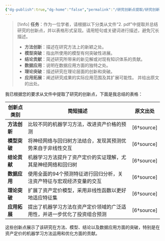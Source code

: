 ```yaml
---
{"dg-publish":true,"dg-home":"false","permalink":"/研究创新点提取/研究创新点提取-ChatGPT/","tags":["gardenEntry"],"dgPassFrontmatter":true,"created":"2025-06-15T22:41:52.906+08:00"}
---
```



> [!info]
> **任务**：作为一位学者，请根据以下分类从文件“2. pdf”中提取并总结研究的创新点，并以表格形式呈现。请用短句或关键词进行描述，避免冗长描述。
> 
> - **方法创新**：描述在研究方法上的新颖之处。
> - **模型突破**：指出所使用的模型有何突破性进展。
> - **结论贡献**：简述研究所带来的新见解或对现有知识体系的贡献。
> - **数据应用**：说明在数据应用方面的独特之处。
> - **理论突破**：描述研究在理论层面的创新和突破。
> - **应用拓展**：阐述研究成果的实际应用范围及其扩展可能性。
> 并给出原文的出处。

我已根据您的要求从文件中提取了研究的创新点，下面是我总结的表格：

|**创新点类别**|**简短描述**|**原文出处**|
|---|---|---|
|**方法创新**|比较不同的机器学习方法，改进资产价格的预测|[6†source]|
|**模型突破**|将神经网络与回归树方法结合，发现其预测优势来自于非线性交互|[6†source]|
|**结论贡献**|机器学习方法提升了资产定价的实证理解，尤其是神经网络和回归树|[6†source]|
|**数据应用**|使用全面的94个预测特征进行回归分析，关注资产特征与宏观经济变量的交互|[6†source]|
|**理论突破**|扩展了资产定价模型，采用非线性函数以更好地适应特征集|[6†source]|
|**应用拓展**|提出了机器学习方法在资产定价领域的广泛适用性，并进一步优化了投资组合预测|[6†source]|

这些创新点展示了该研究在方法、模型、结论以及数据应用方面的突破，特别是在资产定价的机器学习方法运用和优化方面的贡献。